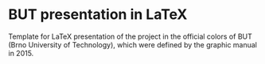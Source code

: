 # BUT presentation in LaTeX

Template for LaTeX presentation of the project in the official colors of BUT (Brno University of Technology), which were defined by the graphic manual in 2015.
